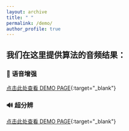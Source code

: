 ```yaml
---
layout: archive
title: " "
permalink: /demo/
author_profile: true
---
```


 

## 我们在这里提供算法的音频结果：

### 🎤 语音增强
[点击此处查看 DEMO PAGE](https://wanliangdaxia.github.io/){:target="_blank"}

### 🔊 超分辨
[点击此处查看 DEMO PAGE](https://sdnetdemo.github.io/){:target="_blank"}
